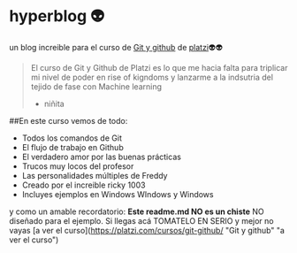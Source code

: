 # hyperblog 👽
un blog increible para el curso de [Git y github](https://platzi.com/cursos/git-github/ "Git y github") de [platzi](http://platzi.com "platzi ")👽👽
> El curso de Git y Github de Platzi es lo que me hacia falta para triplicar mi nivel de poder en rise of kigndoms y lanzarme a la indsutria del tejido de fase con Machine learning
> - niñita

##En este curso vemos de todo: 
- Todos los comandos de Git
- El flujo de trabajo en Github
- El verdadero amor por las buenas prácticas
- Trucos muy locos del profesor
- Las personalidades múltiples de Freddy
- Creado por el increible ricky 1003
-  Incluyes ejemplos en Windows WIndows y Windows

y como un amable recordatorio: **Este readme.md NO es un chiste** NO diseñado para el ejemplo. Si llegas acá TOMATELO EN SERIO y mejor no vayas [a ver el curso](https://platzi.com/cursos/git-github/ "Git y github" "a ver el curso")